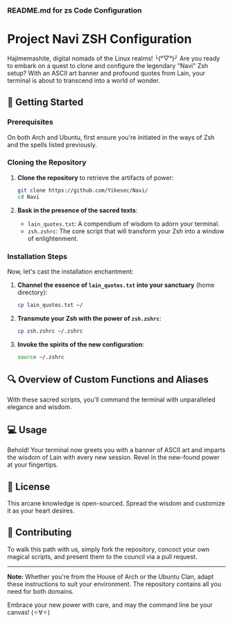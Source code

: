 ### README.md for zs Code Configuration

# Project Navi ZSH Configuration

Hajimemashite, digital nomads of the Linux realms! ╰(°▽°)╯ Are you ready to embark on a quest to clone and configure the legendary "Navi" Zsh setup? With an ASCII art banner and profound quotes from Lain, your terminal is about to transcend into a world of wonder.

## 🚀 Getting Started

### Prerequisites

On both Arch and Ubuntu, first ensure you're initiated in the ways of Zsh and the spells listed previously.

### Cloning the Repository

1. **Clone the repository** to retrieve the artifacts of power:

    ```bash
    git clone https://github.com/Yikesec/Navi/
    cd Navi
    ```

2. **Bask in the presence of the sacred texts**:

    - `lain_quotes.txt`: A compendium of wisdom to adorn your terminal.
    - `zsh.zshrc`: The core script that will transform your Zsh into a window of enlightenment.

### Installation Steps

Now, let's cast the installation enchantment:

1. **Channel the essence of `lain_quotes.txt` into your sanctuary** (home directory):

    ```bash
    cp lain_quotes.txt ~/
    ```

2. **Transmute your Zsh with the power of `zsh.zshrc`**:

    ```bash
    cp zsh.zshrc ~/.zshrc
    ```

3. **Invoke the spirits of the new configuration**:

    ```bash
    source ~/.zshrc
    ```

## 🔍 Overview of Custom Functions and Aliases

With these sacred scripts, you'll command the terminal with unparalleled elegance and wisdom.

## 💻 Usage

Behold! Your terminal now greets you with a banner of ASCII art and imparts the wisdom of Lain with every new session. Revel in the new-found power at your fingertips.

## 📜 License

This arcane knowledge is open-sourced. Spread the wisdom and customize it as your heart desires.

## 🤝 Contributing

To walk this path with us, simply fork the repository, concoct your own magical scripts, and present them to the council via a pull request.

---

**Note:** Whether you're from the House of Arch or the Ubuntu Clan, adapt these instructions to suit your environment. The repository contains all you need for both domains.

Embrace your new power with care, and may the command line be your canvas! (✧∀✧)
